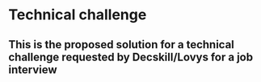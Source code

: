 # Technical challenge

##  This is the proposed solution for a technical challenge requested by Decskill/Lovys for a job interview